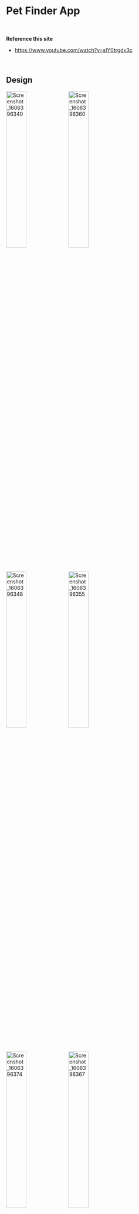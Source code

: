 # Pet Finder App 
<br/>

**Reference this site**
* https://www.youtube.com/watch?v=slY0trgdv3c
<br/>

## Design

<img src="https://user-images.githubusercontent.com/28584258/100355133-91f33580-3034-11eb-922f-e16d4c06297e.png" alt="Screenshot_1606396340" width="33%" float="left;" /> <img src="https://user-images.githubusercontent.com/28584258/100355135-93bcf900-3034-11eb-87cb-4d2f8d8c79c7.png" alt="Screenshot_1606396360" width="33%" />
<br/>

<img src="https://user-images.githubusercontent.com/28584258/100355145-9881ad00-3034-11eb-8d32-b4f422a6b1ff.png" alt="Screenshot_1606396348" width="33%" /> <img src="https://user-images.githubusercontent.com/28584258/100355148-99b2da00-3034-11eb-9762-95e8d59a4009.png" alt="Screenshot_1606396355" width="33%" />
<br/>

<img src="https://user-images.githubusercontent.com/28584258/100355159-9d466100-3034-11eb-94af-acd95935b35d.png" alt="Screenshot_1606396374" width="33%" /> <img src="https://user-images.githubusercontent.com/28584258/100355153-9b7c9d80-3034-11eb-88f7-7257b9cd3875.png" alt="Screenshot_1606396367" width="33%" />
